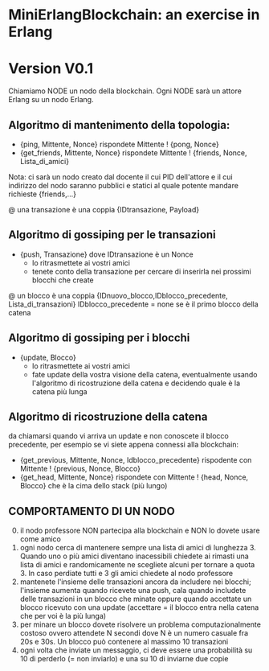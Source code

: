 MiniErlangBlockchain: an exercise in Erlang
===========================================

Version V0.1
==============

Chiamiamo NODE un nodo della blockchain.
Ogni NODE sarà un attore Erlang su un nodo Erlang.

## Algoritmo di mantenimento della topologia:
 - {ping, Mittente, Nonce}
   rispondete Mittente ! {pong, Nonce}
 - {get_friends, Mittente, Nonce}
   rispondete Mittente ! {friends, Nonce, Lista_di_amici} 

 Nota: ci sarà un nodo creato dal docente il cui PID dell'attore
       e il cui indirizzo del nodo saranno pubblici e statici
       al quale potente mandare richieste {friends,...}

@ una transazione è una coppia {IDtransazione, Payload}

## Algoritmo di gossiping per le transazioni
 - {push, Transazione}  dove IDtransazione è un Nonce
   * lo ritrasmettete ai vostri amici
   * tenete conto della transazione per cercare di inserirla nei
     prossimi blocchi che create

@ un blocco è una coppia {IDnuovo_blocco,IDblocco_precedente, Lista_di_transazioni}
  IDblocco_precedente = none  se è il primo blocco della catena

## Algoritmo di gossiping per i blocchi
 - {update, Blocco}
   * lo ritrasmettete ai vostri amici
   * fate update della vostra visione della catena, eventualmente usando
     l'algoritmo di ricostruzione della catena e decidendo quale è la catena
     più lunga

## Algoritmo di ricostruzione della catena
  da chiamarsi quando vi arriva un update e non conoscete il blocco precedente, per esempio se vi siete
  appena connessi alla blockchain:
 - {get_previous, Mittente, Nonce, Idblocco_precedente}
   rispodente con  Mittente ! {previous, Nonce, Blocco}
 - {get_head, Mittente, Nonce}
   rispondete con Mittente ! {head, Nonce, Blocco} che è la cima dello stack (più
   lungo)


## COMPORTAMENTO DI UN NODO

0. il nodo professore NON partecipa alla blockchain e NON lo dovete
   usare come amico
1. ogni nodo cerca di mantenere sempre una lista di amici
   di lunghezza 3. Quando uno o più amici diventano inacessibili
   chiedete ai rimasti una lista di amici e randomicamente ne
   scegliete alcuni per tornare a quota 3. In caso perdiate tutti
   e 3 gli amici chiedete al nodo professore
2. mantenete l'insieme delle transazioni ancora da includere nei blocchi;
   l'insieme aumenta quando ricevete una push, cala quando includete delle
   transazioni in un blocco che minate oppure quando accettate un blocco
   ricevuto con una update (accettare = il blocco entra nella catena che per voi
   è la più lunga)
3. per minare un blocco dovete risolvere un problema computazionalmente costoso
   ovvero attendete N secondi dove N è un numero casuale fra 20s e 30s. Un blocco
   può contenere al massimo 10 transazioni
4. ogni volta che inviate un messaggio, ci deve essere una probabilità su 10
   di perderlo (= non inviarlo) e una su 10 di inviarne due copie
